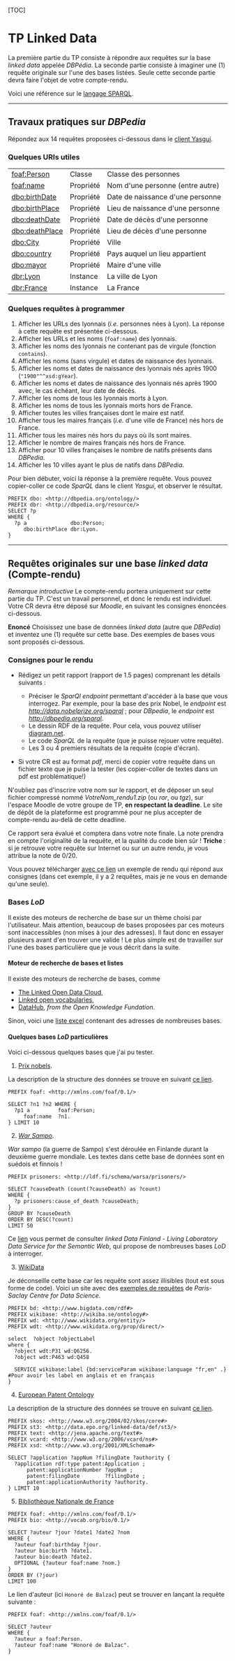 [TOC]

# TP Linked Data

La première partie du TP consiste à répondre aux requêtes sur la base _linked data_ appelée _DBPédia_. La seconde partie consiste à imaginer une (1) requête originale sur l'une des bases listées. Seule cette seconde partie devra faire l'objet de votre compte-rendu.

Voici une référence sur le [langage SPARQL](http://www.w3.org/TR/sparql11-query/).

---
## Travaux pratiques sur _DBPedia_

Répondez aux 14 requêtes proposées ci-dessous dans le [client Yasgui](https://yasgui.triply.cc). 

### Quelques URIs utiles

|                                                           |           |                                  |
| ---                                                       | ---       | ---                              |
| [foaf:Person](http://xmlns.com/foaf/0.1/Person)           | Classe    | Classe des personnes             |
| [foaf:name](http://xmlns.com/foaf/0.1/name)               | Propriété | Nom d'une personne (entre autre) |
| [dbo:birthDate](http://dbpedia.org/ontology/birthDate)    | Propriété | Date de naissance d'une personne |
| [dbo:birthPlace	](http://dbpedia.org/ontology/birthPlace) | Propriété | Lieu de naissance d'une personne |
| [dbo:deathDate](http://dbpedia.org/ontology/deathDate)    | Propriété | Date de décès d'une personne     |
| [dbo:deathPlace](http://dbpedia.org/ontology/deathPlace)  | Propriété | Lieu de décès d'une personne     |
| [dbo:City](http://dbpedia.org/ontology/city)              | Propriété | Ville                            |
| [dbo:country](http://dbpedia.org/ontology/country)        | Propriété | Pays auquel un lieu appartient   |
| [dbo:mayor](http://dbpedia.org/ontology/mayor)            | Propriété | Maire d'une ville                |
| [dbr:Lyon](http://dbpedia.org/resource/Lyon)              | Instance  | La ville de Lyon                 |
| [dbr:France](http://dbpedia.org/resource/France)          | Instance  | La France                        |


### Quelques requêtes à programmer

1. Afficher les URLs des lyonnais (_i.e._ personnes nées à Lyon). La réponse à cette requête est présentée ci-dessous.
1. Afficher les URLs et les noms (`foaf:name`) des lyonnais.
1. Afficher les noms des lyonnais ne contenant pas de virgule (fonction `contains`).
1. Afficher les noms (sans virgule) et dates de naissance des lyonnais.
1. Afficher les noms et dates de naissance des lyonnais nés après 1900 (`"1900"^^xsd:gYear`).
1. Afficher les noms et dates de naissance des lyonnais nés après 1900 avec, le cas échéant, leur date de décès.
1. Afficher les noms de tous les lyonnais morts à Lyon.
1. Afficher les noms de tous les lyonnais morts hors de France.
1. Afficher toutes les villes françaises dont le maire est natif.
1. Afficher tous les maires français (_i.e._ d'une ville de France) nés hors de France.
1. Afficher tous les maires nés hors du pays où ils sont maires.
1. Afficher le nombre de maires français nés hors de France.
1. Afficher pour 10 villes françaises le nombre de natifs présents dans _DBPedia_.
1. Afficher les 10 villes ayant le plus de natifs dans _DBPedia_.

Pour bien débuter, voici la réponse à la première requête. Vous pouvez copier-coller ce code _SparQL_ dans le client _Yasgui_, et observer le résultat.

```sparql
PREFIX dbo: <http://dbpedia.org/ontology/>
PREFIX dbr: <http://dbpedia.org/resource/>
SELECT ?p 
WHERE {
  ?p a              dbo:Person;
     dbo:birthPlace dbr:Lyon.
}
```

---
## Requêtes originales sur une base _linked data_ (Compte-rendu)

*Remarque introductive* Le compte-rendu portera uniquement sur cette partie du TP. C'est un travail personnel, et donc le rendu est individuel. Votre CR devra être déposé sur _Moodle_, en suivant les consignes énoncées ci-dessous.

**Enoncé** Choisissez une base de données _linked data_ (autre que _DBPedia_) et inventez une (1) requête sur cette base. Des exemples de bases vous sont proposés ci-dessous.

### Consignes pour le rendu

- Rédigez un petit rapport (rapport de 1.5 pages) comprenant les détails suivants :

    - Préciser le _SparQl endpoint_ permettant d'accéder à la base que vous interrogez. Par exemple, pour la base des prix Nobel, le _endpoint_ est _http://data.nobelprize.org/sparql_ ; pour _DBpedia_, le _endpoint_ est _http://dbpedia.org/sparql_.
    - Le dessin RDF de la requête. Pour cela, vous pouvez utiliser [diagram.net](https://app.diagrams.net).
    - Le code _SparQL_ de la requête (que je puisse rejouer votre requête).
    - Les 3 ou 4 premiers résultats de la requête (copie d'écran).

- Si votre CR est au format _pdf_, merci de copier votre requête dans un fichier texte que je puise la tester (les copier-coller de textes dans un pdf est problématique!)

N'oubliez pas d'inscrire votre nom sur le rapport, et de déposer un seul fichier compressé nommé _VotreNom_rendu1.zip_ (ou _rar_, ou _tgz_), sur l'espace Moodle de votre groupe de TP, **en respectant la deadline**. Le site de dépôt de la plateforme est programmé pour ne plus accepter de compte-rendu au-delà de cette deadline.

Ce rapport sera évalué et comptera dans votre note finale. La note prendra en compte l'originalité de la requête, et la qualité du code bien sûr ! **Triche** : si je retrouve votre requête sur Internet ou sur un autre rendu, je vous attribue la note de 0/20.

Vous pouvez télécharger [avec ce lien](./Exemple_Rendu_TP1.zip) un exemple de rendu qui répond aux consignes (dans cet exemple, il y a 2 requêtes, mais je ne vous en demande qu'une seule).


### Bases _LoD_

Il existe des moteurs de recherche de base sur un thème choisi par l'utilisateur. Mais attention, beaucoup de bases proposées par ces moteurs sont inaccessibles (non mises à jour des adresses). Il faut donc en essayer plusieurs avant d'en trouver une valide ! Le plus simple est de travailler sur l'une des bases particulière que je vous décrit dans la suite.

#### Moteur de recherche de bases et listes

Il existe des moteurs de recherche de bases, comme 

- [The Linked Open Data Cloud](https://lod-cloud.net/datasets), 
- [Linked open vocabularies](https://lov.linkeddata.es/dataset/lov/),
- [DataHub](https://old.datahub.io/), _from the Open Knowledge Fundation_.


Sinon, voici une [liste excel](https://docs.google.com/spreadsheets/d/15AXnxMgKyCvLPil_QeGC0DiXOP-Hu8Ln97fZ683ZQF0/edit#gid=54922684) contenant des adresses de nombreuses bases. 


#### Quelques bases _LoD_ particulières

Voici ci-dessous quelques bases que j'ai pu tester.


1. [Prix nobels](http://data.nobelprize.org/sparql).

La description de la structure des données se trouve en suivant [ce lien](https://data.nobelprize.org/specification/).

```sparql
PREFIX foaf: <http://xmlns.com/foaf/0.1/>

SELECT ?n1 ?n2 WHERE {
  ?p1 a         foaf:Person;
     foaf:name  ?n1.
} LIMIT 10
```

2. [_War Sampo_](https://ldf.fi/warsa/sparql).

_War sampo_ (la guerre de Sampo) s'est déroulée en Finlande durant la deuxième guerre mondiale. Les textes dans cette base de données sont en suédois et finnois !

```sparql
PREFIX prisoners: <http://ldf.fi/schema/warsa/prisoners/>

SELECT ?causeDeath (count(?causeDeath) as ?count)
WHERE {
  ?p prisoners:cause_of_death ?causeDeath;
}
GROUP BY ?causeDeath
ORDER BY DESC(?count)
LIMIT 50
```

Ce [lien](https://www.ldf.fi/index.html) vous permet de consulter _linked Data Finland - Living Laboratory Data Service for the Semantic Web_, qui propose de nombreuses bases _LoD_ à interroger.


3. [WikiData](https://query.wikidata.org/sparql)

Je déconseille cette base car les requête sont assez illisibles (tout est sous forme de code). Voici un site avec des [exemples de requêtes](https://io.datascience-paris-saclay.fr/query/) de _Paris-Saclay Centre for Data Science_.

```sparql
PREFIX bd: <http://www.bigdata.com/rdf#> 
PREFIX wikibase: <http://wikiba.se/ontology#> 
PREFIX wd: <http://www.wikidata.org/entity/> 
PREFIX wdt: <http://www.wikidata.org/prop/direct/> 

select  ?object ?objectLabel
where {
  ?object wdt:P31 wd:Q6256.
  ?object wdt:P463 wd:Q458 

  SERVICE wikibase:label {bd:serviceParam wikibase:language "fr,en" .} #Pour avoir les label en anglais et en français
}
```


4. [European Patent Ontology](https://data.epo.org/linked-data/sparql.html)

La description de la structure des données se trouve en suivant [ce lien](https://data.epo.org/linked-data/documentation/patent-ontology-overview.html").

```sparql
PREFIX skos: <http://www.w3.org/2004/02/skos/core#>
PREFIX st3: <http://data.epo.org/linked-data/def/st3/>
PREFIX text: <http://jena.apache.org/text#>
PREFIX vcard: <http://www.w3.org/2006/vcard/ns#>
PREFIX xsd: <http://www.w3.org/2001/XMLSchema#>

SELECT ?application ?appNum ?filingDate ?authority {
  ?application rdf:type patent:Application ;
      patent:applicationNumber ?appNum ;
      patent:filingDate        ?filingDate ; 
      patent:applicationAuthority ?authority.
} LIMIT 10
```

5. [Bibliothèque Nationale de France](https://data.bnf.fr/sparql/)

```sparql
PREFIX foaf: <http://xmlns.com/foaf/0.1/>
PREFIX bio: <http://vocab.org/bio/0.1/>

SELECT ?auteur ?jour ?date1 ?date2 ?nom
WHERE {
  ?auteur foaf:birthday ?jour.
  ?auteur bio:birth ?date1.
  ?auteur bio:death ?date2.
  OPTIONAL {?auteur foaf:name ?nom.}
}
ORDER BY (?jour)
LIMIT 100
```

Le lien d'auteur (ici `Honoré de Balzac`) peut se trouver en lançant la requête suivante :

```sparql
PREFIX foaf: <http://xmlns.com/foaf/0.1/>

SELECT ?auteur 
WHERE {
  ?auteur a foaf:Person.
  ?auteur foaf:name "Honoré de Balzac".
}
```

